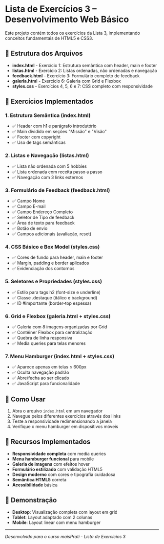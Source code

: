 # Lista de Exercícios 3 – Desenvolvimento Web Básico

Este projeto contém todos os exercícios da Lista 3, implementando conceitos fundamentais de HTML5 e CSS3.

## 📁 Estrutura dos Arquivos

- **index.html** - Exercício 1: Estrutura semântica com header, main e footer
- **listas.html** - Exercício 2: Listas ordenadas, não ordenadas e navegação
- **feedback.html** - Exercício 3: Formulário completo de feedback
- **galeria.html** - Exercício 6: Galeria com Grid e Flexbox
- **styles.css** - Exercícios 4, 5, 6 e 7: CSS completo com responsividade

## 🎯 Exercícios Implementados

### 1. Estrutura Semântica (index.html)
- ✅ Header com h1 e parágrafo introdutório
- ✅ Main dividido em seções "Missão" e "Visão"
- ✅ Footer com copyright
- ✅ Uso de tags semânticas

### 2. Listas e Navegação (listas.html)
- ✅ Lista não ordenada com 5 hobbies
- ✅ Lista ordenada com receita passo a passo
- ✅ Navegação com 3 links externos

### 3. Formulário de Feedback (feedback.html)
- ✅ Campo Nome
- ✅ Campo E-mail
- ✅ Campo Endereço Completo
- ✅ Seletor de Tipo de feedback
- ✅ Área de texto para feedback
- ✅ Botão de envio
- ✅ Campos adicionais (avaliação, reset)

### 4. CSS Básico e Box Model (styles.css)
- ✅ Cores de fundo para header, main e footer
- ✅ Margin, padding e border aplicados
- ✅ Evidenciação dos contornos

### 5. Seletores e Propriedades (styles.css)
- ✅ Estilo para tags h2 (font-size e underline)
- ✅ Classe .destaque (itálico e background)
- ✅ ID #importante (border-top espessa)

### 6. Grid e Flexbox (galeria.html + styles.css)
- ✅ Galeria com 8 imagens organizadas por Grid
- ✅ Contêiner Flexbox para centralização
- ✅ Quebra de linha responsiva
- ✅ Media queries para telas menores

### 7. Menu Hamburger (index.html + styles.css)
- ✅ Aparece apenas em telas ≤ 600px
- ✅ Oculta navegação padrão
- ✅ Abre/fecha ao ser clicado
- ✅ JavaScript para funcionalidade

## 🚀 Como Usar

1. Abra o arquivo `index.html` em um navegador
2. Navegue pelos diferentes exercícios através dos links
3. Teste a responsividade redimensionando a janela
4. Verifique o menu hamburger em dispositivos móveis

## 🎨 Recursos Implementados

- **Responsividade completa** com media queries
- **Menu hamburger funcional** para mobile
- **Galeria de imagens** com efeitos hover
- **Formulário estilizado** com validação HTML5
- **Design moderno** com cores e tipografia cuidadosa
- **Semântica HTML5** correta
- **Acessibilidade** básica

## 🔗 Demonstração

- **Desktop**: Visualização completa com layout em grid
- **Tablet**: Layout adaptado com 2 colunas
- **Mobile**: Layout linear com menu hamburger

---

*Desenvolvido para o curso maisPrati - Lista de Exercícios 3*
